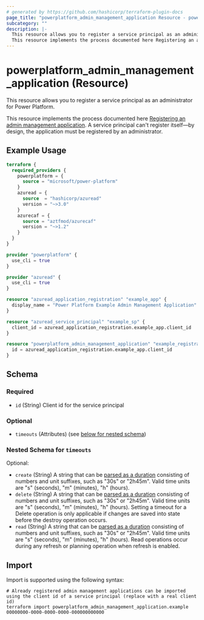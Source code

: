 ```yaml
---
# generated by https://github.com/hashicorp/terraform-plugin-docs
page_title: "powerplatform_admin_management_application Resource - powerplatform"
subcategory: ""
description: |-
  This resource allows you to register a service principal as an administrator for Power Platform.
  This resource implements the process documented here Registering an admin management application https://learn.microsoft.com/power-platform/admin/powerplatform-api-create-service-principal. A service principal can't register itself—by design, the application must be registered by an administrator.
---
```


# powerplatform_admin_management_application (Resource)

This resource allows you to register a service principal as an administrator for Power Platform.

This resource implements the process documented here [Registering an admin management application](https://learn.microsoft.com/power-platform/admin/powerplatform-api-create-service-principal). A service principal can't register itself—by design, the application must be registered by an administrator.

## Example Usage

```terraform
terraform {
  required_providers {
    powerplatform = {
      source = "microsoft/power-platform"
    }
    azuread = {
      source  = "hashicorp/azuread"
      version = "~>3.0"
    }
    azurecaf = {
      source = "aztfmod/azurecaf"
      version = "~>1.2"
    }
  }
}

provider "powerplatform" {
  use_cli = true
}

provider "azuread" {
  use_cli = true
}

resource "azuread_application_registration" "example_app" {
  display_name = "Power Platform Example Admin Management Application"
}

resource "azuread_service_principal" "example_sp" {
  client_id = azuread_application_registration.example_app.client_id
}

resource "powerplatform_admin_management_application" "example_registration" {
  id = azuread_application_registration.example_app.client_id
}
```

<!-- schema generated by tfplugindocs -->
## Schema

### Required

- `id` (String) Client id for the service principal

### Optional

- `timeouts` (Attributes) (see [below for nested schema](#nestedatt--timeouts))

<a id="nestedatt--timeouts"></a>
### Nested Schema for `timeouts`

Optional:

- `create` (String) A string that can be [parsed as a duration](https://pkg.go.dev/time#ParseDuration) consisting of numbers and unit suffixes, such as "30s" or "2h45m". Valid time units are "s" (seconds), "m" (minutes), "h" (hours).
- `delete` (String) A string that can be [parsed as a duration](https://pkg.go.dev/time#ParseDuration) consisting of numbers and unit suffixes, such as "30s" or "2h45m". Valid time units are "s" (seconds), "m" (minutes), "h" (hours). Setting a timeout for a Delete operation is only applicable if changes are saved into state before the destroy operation occurs.
- `read` (String) A string that can be [parsed as a duration](https://pkg.go.dev/time#ParseDuration) consisting of numbers and unit suffixes, such as "30s" or "2h45m". Valid time units are "s" (seconds), "m" (minutes), "h" (hours). Read operations occur during any refresh or planning operation when refresh is enabled.

## Import

Import is supported using the following syntax:

```shell
# Already registered admin management applications can be imported using the client id of a service principal (replace with a real client id)
terraform import powerplatform_admin_management_application.example 00000000-0000-0000-0000-000000000000
```
